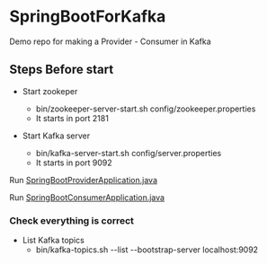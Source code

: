 # SpringBootForKafka
Demo repo for making a Provider - Consumer in Kafka
## Steps Before start

- Start zookeper
    - bin/zookeeper-server-start.sh config/zookeeper.properties 
    - It starts in port 2181

- Start Kafka server
    - bin/kafka-server-start.sh config/server.properties
    - It starts in port 9092

Run [SpringBootProviderApplication.java](SpringBootProvider%2Fsrc%2Fmain%2Fjava%2Fcom%2Fkafka%2Fprovider%2FSpringBootProviderApplication.java)

Run [SpringBootConsumerApplication.java](src/main/java/com/kafka/consumer/SpringBootConsumer/SpringBootConsumerApplication.java)
### Check everything is correct
- List Kafka topics
    - bin/kafka-topics.sh --list --bootstrap-server localhost:9092
